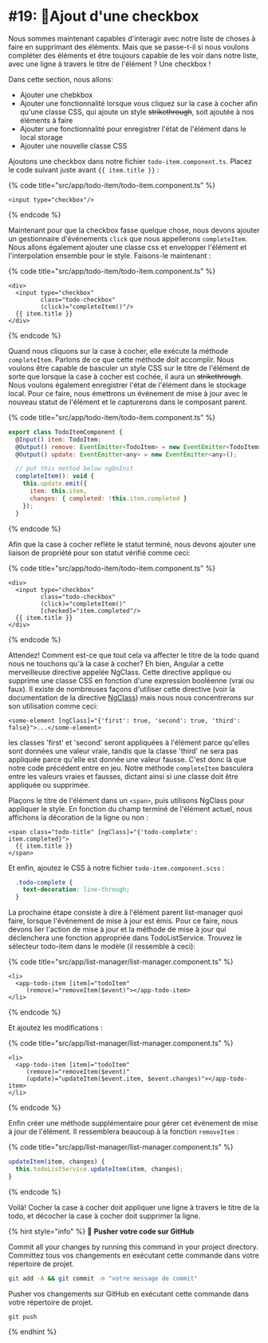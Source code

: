 # #19: 🔘Ajout d'une checkbox

Nous sommes maintenant capables d'interagir avec notre liste de choses à faire en supprimant des éléments. Mais que se passe-t-il si nous voulons compléter des éléments et être toujours capable de les voir dans notre liste, avec une ligne à travers le titre de l'élément ? Une checkbox !

Dans cette section, nous allons:

* Ajouter une chebkbox
* Ajouter une fonctionnalité lorsque vous cliquez sur la case à cocher afin qu'une classe CSS, qui ajoute un style ~~strikethrough~~, soit ajoutée à nos éléments à faire
* Ajouter une fonctionnalité pour enregistrer l'état de l'élément dans le local storage
* Ajouter une nouvelle classe CSS

Ajoutons une checkbox dans notre fichier `todo-item.component.ts`. Placez le code suivant juste avant `{{ item.title }}` :

{% code title="src/app/todo-item/todo-item.component.ts" %}
```markup
<input type="checkbox"/>
```
{% endcode %}

Maintenant pour que la checkbox fasse quelque chose, nous devons ajouter un gestionnaire d'événements `click` que nous appellerons `completeItem`. Nous allons également ajouter une classe css et envelopper l'élément et l'interpolation ensemble pour le style. Faisons-le maintenant :

{% code title="src/app/todo-item/todo-item.component.ts" %}
```markup
<div>
  <input type="checkbox"
         class="todo-checkbox"
         (click)="completeItem()"/>
  {{ item.title }}
</div>
```
{% endcode %}

Quand nous cliquons sur la case à cocher, elle exécute la méthode `completeItem`. Parlons de ce que cette méthode doit accomplir. Nous voulons être capable de basculer un style CSS sur le titre de l'élément de sorte que lorsque la case à cocher est cochée, il aura un ~~strikethrough~~. Nous voulons également enregistrer l'état de l'élément dans le stockage local. Pour ce faire, nous émettrons un événement de mise à jour avec le nouveau statut de l'élément et le capturerons dans le composant parent.

{% code title="src/app/todo-item/todo-item.component.ts" %}
```javascript
export class TodoItemComponent {
  @Input() item: TodoItem;
  @Output() remove: EventEmitter<TodoItem> = new EventEmitter<TodoItem>();
  @Output() update: EventEmitter<any> = new EventEmitter<any>();

  // put this method below ngOnInit
  completeItem(): void {
    this.update.emit({
      item: this.item,
      changes: { completed: !this.item.completed }
    });
  }
```
{% endcode %}

Afin que la case à cocher reflète le statut terminé, nous devons ajouter une liaison de propriété pour son statut vérifié comme ceci:

{% code title="src/app/todo-item/todo-item.component.ts" %}
```markup
<div>
  <input type="checkbox"
         class="todo-checkbox"
         (click)="completeItem()"
         [checked]="item.completed"/>
  {{ item.title }}
</div>
```
{% endcode %}

Attendez! Comment est-ce que tout cela va affecter le titre de la todo quand nous ne touchons qu'à la case à cocher? Eh bien, Angular a cette merveilleuse directive appelée NgClass. Cette directive applique ou supprime une classe CSS en fonction d'une expression booléenne (vrai ou faux). Il existe de nombreuses façons d'utiliser cette directive (voir la documentation de la directive [NgClass](https://angular.io/api/common/NgClass)) mais nous nous concentrerons sur son utilisation comme ceci:

```markup
<some-element [ngClass]="{'first': true, 'second': true, 'third': false}">...</some-element>
```

les classes 'first' et 'second' seront appliquées à l'élément parce qu'elles sont données une valeur vraie, tandis que la classe 'third' ne sera pas appliquée parce qu'elle est donnée une valeur fausse. C'est donc là que notre code précédent entre en jeu. Notre méthode `completeItem` basculera entre les valeurs vraies et fausses, dictant ainsi si une classe doit être appliquée ou supprimée.

Plaçons le titre de l'élément dans un `<span>`, puis utilisons NgClass pour appliquer le style. En fonction du champ terminé de l'élément actuel, nous affichons la décoration de la ligne ou non :

```markup
<span class="todo-title" [ngClass]="{'todo-complete': item.completed}">
  {{ item.title }}
</span>
```

Et enfin, ajoutez le CSS à notre fichier `todo-item.component.scss` :

```css
  .todo-complete {
    text-decoration: line-through;
  }
```

La prochaine étape consiste à dire à l'élément parent list-manager quoi faire, lorsque l'événement de mise à jour est émis. Pour ce faire, nous devons lier l'action de mise à jour et la méthode de mise à jour qui déclenchera une fonction appropriée dans TodoListService. Trouvez le sélecteur todo-item dans le modèle (il ressemble à ceci):

{% code title="src/app/list-manager/list-manager.component.ts" %}
```markup
<li>
  <app-todo-item [item]="todoItem"
     (remove)="removeItem($event)"></app-todo-item>
</li>
```
{% endcode %}

Et ajoutez les modifications :

{% code title="src/app/list-manager/list-manager.component.ts" %}
```markup
<li>
  <app-todo-item [item]="todoItem"
     (remove)="removeItem($event)"
     (update)="updateItem($event.item, $event.changes)"></app-todo-item>
</li>
```
{% endcode %}

Enfin créer une méthode supplémentaire pour gérer cet événement de mise à jour de l'élément. Il ressemblera beaucoup à la fonction `removeItem` :

{% code title="src/app/list-manager/list-manager.component.ts" %}
```typescript
updateItem(item, changes) {
  this.todoListService.updateItem(item, changes);
}
```
{% endcode %}

Voilà! Cocher la case à cocher doit appliquer une ligne à travers le titre de la todo, et décocher la case à cocher doit supprimer la ligne.

{% hint style="info" %}
💾 **Pusher votre code sur GitHub**

Commit all your changes by running this command in your project directory.
Committez tous vos changements en exécutant cette commande dans votre répertoire de projet.

```bash
git add -A && git commit -m "votre message de commit"
```

Pusher vos changements sur GitHub en exécutant cette commande dans votre répertoire de projet.

```
git push
```
{% endhint %}
